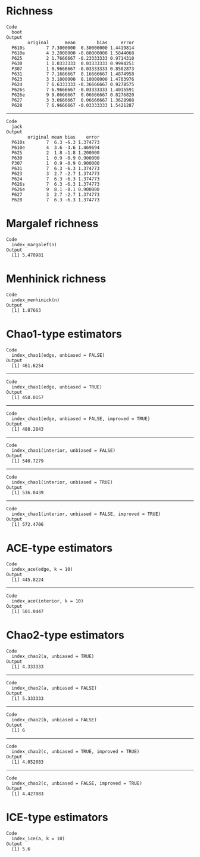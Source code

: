 # Richness

    Code
      boot
    Output
            original      mean        bias     error
      P610s        7 7.3000000  0.30000000 1.4419814
      P610e        4 3.2000000 -0.80000000 1.5844068
      P625         2 1.7666667 -0.23333333 0.9714310
      P630         1 1.0333333  0.03333333 0.9994251
      P307         1 0.9666667 -0.03333333 0.8502873
      P631         7 7.1666667  0.16666667 1.4874958
      P623         3 3.1000000  0.10000000 1.4703976
      P624         7 6.6333333 -0.36666667 0.9278575
      P626s        7 6.9666667 -0.03333333 1.4015591
      P626e        9 9.0666667  0.06666667 0.8276820
      P627         3 3.0666667  0.06666667 1.3628908
      P628         7 6.9666667 -0.03333333 1.5421287

---

    Code
      jack
    Output
            original mean bias    error
      P610s        7  6.3 -6.3 1.374773
      P610e        4  3.6 -3.6 1.469694
      P625         2  1.8 -1.8 1.200000
      P630         1  0.9 -0.9 0.900000
      P307         1  0.9 -0.9 0.900000
      P631         7  6.3 -6.3 1.374773
      P623         3  2.7 -2.7 1.374773
      P624         7  6.3 -6.3 1.374773
      P626s        7  6.3 -6.3 1.374773
      P626e        9  8.1 -8.1 0.900000
      P627         3  2.7 -2.7 1.374773
      P628         7  6.3 -6.3 1.374773

# Margalef richness

    Code
      index_margalef(n)
    Output
      [1] 5.470981

# Menhinick richness

    Code
      index_menhinick(n)
    Output
      [1] 1.87663

# Chao1-type estimators

    Code
      index_chao1(edge, unbiased = FALSE)
    Output
      [1] 461.6254

---

    Code
      index_chao1(edge, unbiased = TRUE)
    Output
      [1] 458.0157

---

    Code
      index_chao1(edge, unbiased = FALSE, improved = TRUE)
    Output
      [1] 488.2843

---

    Code
      index_chao1(interior, unbiased = FALSE)
    Output
      [1] 540.7279

---

    Code
      index_chao1(interior, unbiased = TRUE)
    Output
      [1] 536.0439

---

    Code
      index_chao1(interior, unbiased = FALSE, improved = TRUE)
    Output
      [1] 572.4706

# ACE-type estimators

    Code
      index_ace(edge, k = 10)
    Output
      [1] 445.8224

---

    Code
      index_ace(interior, k = 10)
    Output
      [1] 501.0447

# Chao2-type estimators

    Code
      index_chao2(a, unbiased = TRUE)
    Output
      [1] 4.333333

---

    Code
      index_chao2(a, unbiased = FALSE)
    Output
      [1] 5.333333

---

    Code
      index_chao2(b, unbiased = FALSE)
    Output
      [1] 6

---

    Code
      index_chao2(c, unbiased = TRUE, improved = TRUE)
    Output
      [1] 4.052083

---

    Code
      index_chao2(c, unbiased = FALSE, improved = TRUE)
    Output
      [1] 4.427083

# ICE-type estimators

    Code
      index_ice(a, k = 10)
    Output
      [1] 5.6

